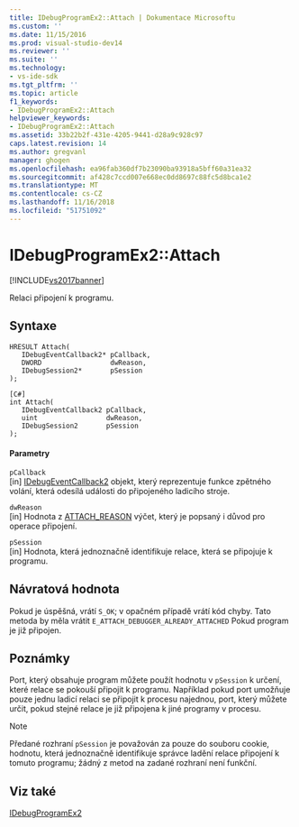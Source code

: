 ```yaml
---
title: IDebugProgramEx2::Attach | Dokumentace Microsoftu
ms.custom: ''
ms.date: 11/15/2016
ms.prod: visual-studio-dev14
ms.reviewer: ''
ms.suite: ''
ms.technology:
- vs-ide-sdk
ms.tgt_pltfrm: ''
ms.topic: article
f1_keywords:
- IDebugProgramEx2::Attach
helpviewer_keywords:
- IDebugProgramEx2::Attach
ms.assetid: 33b22b2f-431e-4205-9441-d28a9c928c97
caps.latest.revision: 14
ms.author: gregvanl
manager: ghogen
ms.openlocfilehash: ea96fab360df7b23090ba93918a5bff60a31ea32
ms.sourcegitcommit: af428c7ccd007e668ec0dd8697c88fc5d8bca1e2
ms.translationtype: MT
ms.contentlocale: cs-CZ
ms.lasthandoff: 11/16/2018
ms.locfileid: "51751092"
---
```

# <a name="idebugprogramex2attach"></a>IDebugProgramEx2::Attach
[!INCLUDE[vs2017banner](../../../includes/vs2017banner.md)]

Relaci připojení k programu.  
  
## <a name="syntax"></a>Syntaxe  
  
```cpp#  
HRESULT Attach(   
   IDebugEventCallback2* pCallback,  
   DWORD                 dwReason,  
   IDebugSession2*       pSession  
);  
```  
  
```  
[C#]  
int Attach(   
   IDebugEventCallback2 pCallback,  
   uint                 dwReason,  
   IDebugSession2       pSession  
);  
```  
  
#### <a name="parameters"></a>Parametry  
 `pCallback`  
 [in] [IDebugEventCallback2](../../../extensibility/debugger/reference/idebugeventcallback2.md) objekt, který reprezentuje funkce zpětného volání, která odesílá události do připojeného ladicího stroje.  
  
 `dwReason`  
 [in] Hodnota z [ATTACH_REASON](../../../extensibility/debugger/reference/attach-reason.md) výčet, který je popsaný i důvod pro operace připojení.  
  
 `pSession`  
 [in] Hodnota, která jednoznačně identifikuje relace, která se připojuje k programu.  
  
## <a name="return-value"></a>Návratová hodnota  
 Pokud je úspěšná, vrátí `S_OK`; v opačném případě vrátí kód chyby. Tato metoda by měla vrátit `E_ATTACH_DEBUGGER_ALREADY_ATTACHED` Pokud program je již připojen.  
  
## <a name="remarks"></a>Poznámky  
 Port, který obsahuje program můžete použít hodnotu v `pSession` k určení, které relace se pokouší připojit k programu. Například pokud port umožňuje pouze jednu ladicí relaci se připojit k procesu najednou, port, který můžete určit, pokud stejné relace je již připojena k jiné programy v procesu.  
  
> [!NOTE]
>  Předané rozhraní `pSession` je považován za pouze do souboru cookie, hodnotu, která jednoznačně identifikuje správce ladění relace připojení k tomuto programu; žádný z metod na zadané rozhraní není funkční.  
  
## <a name="see-also"></a>Viz také  
 [IDebugProgramEx2](../../../extensibility/debugger/reference/idebugprogramex2.md)

